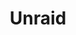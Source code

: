 ---
description: A powerful, easy operating system for servers and storage. Maximize your
  hardware with unmatched flexibility.
episode: 638
link: https://unraid.net/unplugged
shortname: unraid.net-lup
title: Unraid
---